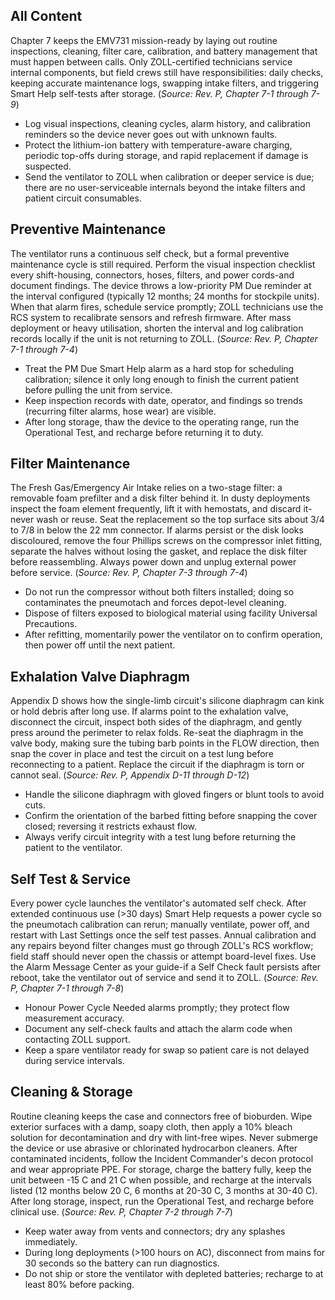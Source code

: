 ## All Content
Chapter 7 keeps the EMV731 mission-ready by laying out routine inspections, cleaning, filter care, calibration, and battery management that must happen between calls. Only ZOLL-certified technicians service internal components, but field crews still have responsibilities: daily checks, keeping accurate maintenance logs, swapping intake filters, and triggering Smart Help self-tests after storage. (*Source: Rev. P, Chapter 7-1 through 7-9*)

- Log visual inspections, cleaning cycles, alarm history, and calibration reminders so the device never goes out with unknown faults.
- Protect the lithium-ion battery with temperature-aware charging, periodic top-offs during storage, and rapid replacement if damage is suspected.
- Send the ventilator to ZOLL when calibration or deeper service is due; there are no user-serviceable internals beyond the intake filters and patient circuit consumables.

## Preventive Maintenance
The ventilator runs a continuous self check, but a formal preventive maintenance cycle is still required. Perform the visual inspection checklist every shift-housing, connectors, hoses, filters, and power cords-and document findings. The device throws a low-priority PM Due reminder at the interval configured (typically 12 months; 24 months for stockpile units). When that alarm fires, schedule service promptly; ZOLL technicians use the RCS system to recalibrate sensors and refresh firmware. After mass deployment or heavy utilisation, shorten the interval and log calibration records locally if the unit is not returning to ZOLL. (*Source: Rev. P, Chapter 7-1 through 7-4*)

- Treat the PM Due Smart Help alarm as a hard stop for scheduling calibration; silence it only long enough to finish the current patient before pulling the unit from service.
- Keep inspection records with date, operator, and findings so trends (recurring filter alarms, hose wear) are visible.
- After long storage, thaw the device to the operating range, run the Operational Test, and recharge before returning it to duty.

## Filter Maintenance
The Fresh Gas/Emergency Air Intake relies on a two-stage filter: a removable foam prefilter and a disk filter behind it. In dusty deployments inspect the foam element frequently, lift it with hemostats, and discard it-never wash or reuse. Seat the replacement so the top surface sits about 3/4 to 7/8 in below the 22 mm connector. If alarms persist or the disk looks discoloured, remove the four Phillips screws on the compressor inlet fitting, separate the halves without losing the gasket, and replace the disk filter before reassembling. Always power down and unplug external power before service. (*Source: Rev. P, Chapter 7-3 through 7-4*)

- Do not run the compressor without both filters installed; doing so contaminates the pneumotach and forces depot-level cleaning.
- Dispose of filters exposed to biological material using facility Universal Precautions.
- After refitting, momentarily power the ventilator on to confirm operation, then power off until the next patient.

## Exhalation Valve Diaphragm
Appendix D shows how the single-limb circuit's silicone diaphragm can kink or hold debris after long use. If alarms point to the exhalation valve, disconnect the circuit, inspect both sides of the diaphragm, and gently press around the perimeter to relax folds. Re-seat the diaphragm in the valve body, making sure the tubing barb points in the FLOW direction, then snap the cover in place and test the circuit on a test lung before reconnecting to a patient. Replace the circuit if the diaphragm is torn or cannot seal. (*Source: Rev. P, Appendix D-11 through D-12*)

- Handle the silicone diaphragm with gloved fingers or blunt tools to avoid cuts.
- Confirm the orientation of the barbed fitting before snapping the cover closed; reversing it restricts exhaust flow.
- Always verify circuit integrity with a test lung before returning the patient to the ventilator.

## Self Test & Service
Every power cycle launches the ventilator's automated self check. After extended continuous use (>30 days) Smart Help requests a power cycle so the pneumotach calibration can rerun; manually ventilate, power off, and restart with Last Settings once the self test passes. Annual calibration and any repairs beyond filter changes must go through ZOLL's RCS workflow; field staff should never open the chassis or attempt board-level fixes. Use the Alarm Message Center as your guide-if a Self Check fault persists after reboot, take the ventilator out of service and send it to ZOLL. (*Source: Rev. P, Chapter 7-1 through 7-8*)

- Honour Power Cycle Needed alarms promptly; they protect flow measurement accuracy.
- Document any self-check faults and attach the alarm code when contacting ZOLL support.
- Keep a spare ventilator ready for swap so patient care is not delayed during service intervals.

## Cleaning & Storage
Routine cleaning keeps the case and connectors free of bioburden. Wipe exterior surfaces with a damp, soapy cloth, then apply a 10% bleach solution for decontamination and dry with lint-free wipes. Never submerge the device or use abrasive or chlorinated hydrocarbon cleaners. After contaminated incidents, follow the Incident Commander's decon protocol and wear appropriate PPE. For storage, charge the battery fully, keep the unit between -15 C and 21 C when possible, and recharge at the intervals listed (12 months below 20 C, 6 months at 20-30 C, 3 months at 30-40 C). After long storage, inspect, run the Operational Test, and recharge before clinical use. (*Source: Rev. P, Chapter 7-2 through 7-7*)

- Keep water away from vents and connectors; dry any splashes immediately.
- During long deployments (>100 hours on AC), disconnect from mains for 30 seconds so the battery can run diagnostics.
- Do not ship or store the ventilator with depleted batteries; recharge to at least 80% before packing.
